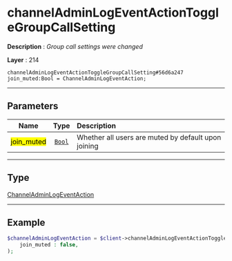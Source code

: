 # channelAdminLogEventActionToggleGroupCallSetting

**Description** : *Group call settings were changed*

**Layer** : 214

```tl
channelAdminLogEventActionToggleGroupCallSetting#56d6a247 join_muted:Bool = ChannelAdminLogEventAction;
```

---

## Parameters

| Name | Type | Description |
| :---: | :---: | :--- |
| <mark>join_muted</mark> | [`Bool`](type/Bool) | Whether all users are muted by default upon joining |

---

## Type

[ChannelAdminLogEventAction](type/ChannelAdminLogEventAction)

---

## Example

```php
$channelAdminLogEventAction = $client->channelAdminLogEventActionToggleGroupCallSetting(
	join_muted : false,
);
```